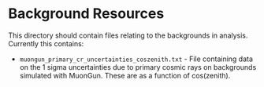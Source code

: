 # Background Resources

This directory should contain files relating to the backgrounds in analysis. Currently this contains:

* `muongun_primary_cr_uncertainties_coszenith.txt` - File containing data on the 1 sigma uncertainties due to primary cosmic rays on backgrounds simulated with MuonGun. These are as a function of cos(zenith). 
